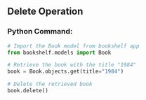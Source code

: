 ## Delete Operation

### Python Command:

```python
# Import the Book model from bookshelf app
from bookshelf.models import Book

# Retrieve the book with the title "1984"
book = Book.objects.get(title="1984")

# Delete the retrieved book
book.delete()
